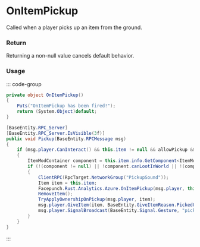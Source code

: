 <Badge type="danger" text="Carbon Compatible"/><Badge type="warning" text="Oxide Compatible"/>
# OnItemPickup
Called when a player picks up an item from the ground.
### Return
Returning a non-null value cancels default behavior.

### Usage
::: code-group
```csharp [Example]
private object OnItemPickup()
{
	Puts("OnItemPickup has been fired!");
	return (System.Object)default;
}
```
```csharp [Source — Assembly-CSharp @ WorldItem]
[BaseEntity.RPC_Server]
[BaseEntity.RPC_Server.IsVisible(3f)]
public void Pickup(BaseEntity.RPCMessage msg)
{
	if (msg.player.CanInteract() && this.item != null && allowPickup && CanOpenInSafeZone(msg.player))
	{
		ItemModContainer component = this.item.info.GetComponent<ItemModContainer>();
		if (!(component != null) || !component.canLootInWorld || !(component.pickupInWorldDelay > 0f) || !(UnityEngine.Mathf.Abs(pickupStartTime + component.pickupInWorldDelay - UnityEngine.Time.realtimeSinceStartup) > ConVar.AntiHack.rpc_timer_forgiveness))
		{
			ClientRPC(RpcTarget.NetworkGroup("PickupSound"));
			Item item = this.item;
			Facepunch.Rust.Analytics.Azure.OnItemPickup(msg.player, this);
			RemoveItem();
			TryApplyOwnershipOnPickup(msg.player, item);
			msg.player.GiveItem(item, BaseEntity.GiveItemReason.PickedUp);
			msg.player.SignalBroadcast(BaseEntity.Signal.Gesture, "pickup_item");
		}
	}
}

```
:::
